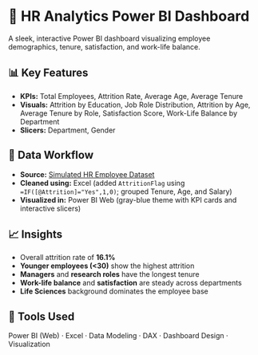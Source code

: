 # 🧠 HR Analytics Power BI Dashboard
A sleek, interactive Power BI dashboard visualizing employee demographics, tenure, satisfaction, and work-life balance.

## 📊 Key Features
- **KPIs:** Total Employees, Attrition Rate, Average Age, Average Tenure
- **Visuals:** Attrition by Education, Job Role Distribution, Attrition by Age, Average Tenure by Role, Satisfaction Score, Work-Life Balance by Department
- **Slicers:** Department, Gender

## 🧹 Data Workflow
- **Source:** [Simulated HR Employee Dataset](https://www.kaggle.com/datasets/rhuebner/human-resources-data-set)  
- **Cleaned using:** Excel (added `AttritionFlag` using `=IF([@Attrition]="Yes",1,0)`; grouped Tenure, Age, and Salary)
- **Visualized in:** Power BI Web (gray-blue theme with KPI cards and interactive slicers)

## 📈 Insights
- Overall attrition rate of **16.1%**
- **Younger employees (<30)** show the highest attrition
- **Managers** and **research roles** have the longest tenure
- **Work-life balance** and **satisfaction** are steady across departments
- **Life Sciences** background dominates the employee base

## 🧰 Tools Used
Power BI (Web) · Excel · Data Modeling · DAX · Dashboard Design · Visualization

